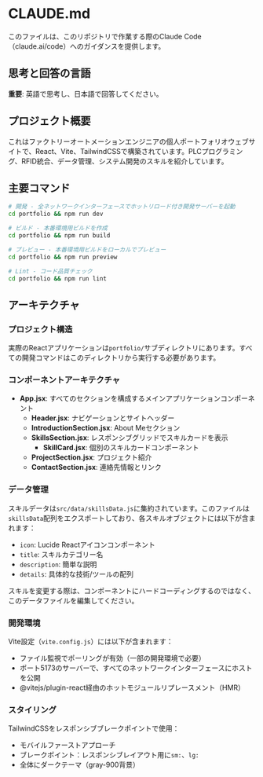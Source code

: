 # CLAUDE.md

このファイルは、このリポジトリで作業する際のClaude Code（claude.ai/code）へのガイダンスを提供します。

## 思考と回答の言語

**重要**: 英語で思考し、日本語で回答してください。

## プロジェクト概要

これはファクトリーオートメーションエンジニアの個人ポートフォリオウェブサイトで、React、Vite、TailwindCSSで構築されています。PLCプログラミング、RFID統合、データ管理、システム開発のスキルを紹介しています。

## 主要コマンド

```bash
# 開発 - 全ネットワークインターフェースでホットリロード付き開発サーバーを起動
cd portfolio && npm run dev

# ビルド - 本番環境用ビルドを作成
cd portfolio && npm run build

# プレビュー - 本番環境用ビルドをローカルでプレビュー
cd portfolio && npm run preview

# Lint - コード品質チェック
cd portfolio && npm run lint
```

## アーキテクチャ

### プロジェクト構造

実際のReactアプリケーションは`portfolio/`サブディレクトリにあります。すべての開発コマンドはこのディレクトリから実行する必要があります。

### コンポーネントアーキテクチャ

- **App.jsx**: すべてのセクションを構成するメインアプリケーションコンポーネント
  - **Header.jsx**: ナビゲーションとサイトヘッダー
  - **IntroductionSection.jsx**: About Meセクション
  - **SkillsSection.jsx**: レスポンシブグリッドでスキルカードを表示
    - **SkillCard.jsx**: 個別のスキルカードコンポーネント
  - **ProjectSection.jsx**: プロジェクト紹介
  - **ContactSection.jsx**: 連絡先情報とリンク

### データ管理

スキルデータは`src/data/skillsData.js`に集約されています。このファイルは`skillsData`配列をエクスポートしており、各スキルオブジェクトには以下が含まれます：
- `icon`: Lucide Reactアイコンコンポーネント
- `title`: スキルカテゴリー名
- `description`: 簡単な説明
- `details`: 具体的な技術/ツールの配列

スキルを変更する際は、コンポーネントにハードコーディングするのではなく、このデータファイルを編集してください。

### 開発環境

Vite設定（`vite.config.js`）には以下が含まれます：
- ファイル監視でポーリングが有効（一部の開発環境で必要）
- ポート5173のサーバーで、すべてのネットワークインターフェースにホストを公開
- @vitejs/plugin-react経由のホットモジュールリプレースメント（HMR）

### スタイリング

TailwindCSSをレスポンシブブレークポイントで使用：
- モバイルファーストアプローチ
- ブレークポイント：レスポンシブレイアウト用に`sm:`、`lg:`
- 全体にダークテーマ（gray-900背景）